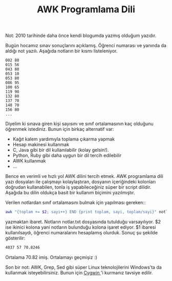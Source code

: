 ﻿---
layout: post
title: AWK Programlama Dili
---

Not: 2010 tarihinde daha önce kendi blogumda yazmış olduğum yazıdır.

Bugün hocamız sınav sonuçlarını açıklamış. Öğrenci numarası ve yanında da aldığı not yazılı. Aşağıda notların bir kısmı listeleniyor.
 
```
002 80
015 56
043 80
053 10
053 80
086 95
100 65
119 90
132 80
137 70
148 70
156 80
...
```
 
Diyelim ki sınava giren kişi sayısını ve sınıf ortalamasının kaç olduğunu öğrenmek istediniz. Bunun için birkaç alternatif var:
<ul>
<li>Kağıt kalem yardımıyla toplama çıkarma yapmak</li>
<li>Hesap makinesi kullanmak
<li>C, Java gibi bir dil kullanılabilir (kolay gelsin!).</li>
<li>Python, Ruby gibi daha uygun bir dil tercih edilebilir</li>
<li>AWK kullanmak</li>
<li>...</li>
</ul>
 
Bence en verimli ve hızlı yol AWK dilini tercih etmek. AWK programlama dili yazı dosyaları ile çalışmayı kolaylaştıran, dosyanın içeriğindeki kolonları doğrudan kullanabilen, tonla iş yapabileceğiniz süper bir script dilidir. Aşağıda bu dilin oldukça basit bir kullanım biçimini yazılmıştır.
 
Verilen notlardan sınıf ortalamasını bulmak için yapılması gereken:: 

``` bash
awk "{toplam += $2; sayi++} END {print toplam, sayi, toplam/sayi}" notlar.txt
``` 
yazmaktan ibaret. Notların notlar.txt dosyasında tutulduğu varsayılıyor. $2 ise ikinici kolona yani notların bulunduğu kolona işaret ediyor. $1 ibaresi kullanılsaydı, öğrenci numaralarını hesaplamış olurduk. Sonuç şu şekilde gösterilir:
 
``` bash
4037 57 70.8246
```
 
Ortalama 70.82 imiş. Ortalamayı geçmişiz :)
 
Son bir not: AWK, Grep, Sed gibi süper Linux teknolojilerini Windows'ta da kullanmak isteyebilirsiniz. Bunun için <a href="http://www.cygwin.com/" target="_blank">Cygwin </a>'i kurmanız tavsiye edilir.